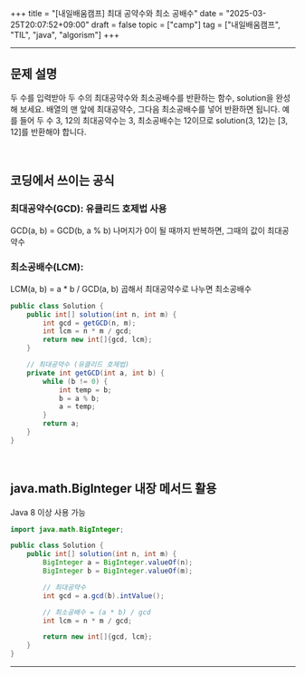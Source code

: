 +++
title = "[내일배움캠프] 최대 공약수와 최소 공배수"
date = "2025-03-25T20:07:52+09:00"
draft = false
topic = ["camp"]
tag = ["내일배움캠프", "TIL", "java", "algorism"]
+++

---

## 문제 설명
두 수를 입력받아 두 수의 최대공약수와 최소공배수를 반환하는 함수, solution을 완성해 보세요. 배열의 맨 앞에 최대공약수, 그다음 최소공배수를 넣어 반환하면 됩니다. 예를 들어 두 수 3, 12의 최대공약수는 3, 최소공배수는 12이므로 solution(3, 12)는 [3, 12]를 반환해야 합니다.

<br>

## 코딩에서 쓰이는 공식
### 최대공약수(GCD): 유클리드 호제법 사용
GCD(a, b) = GCD(b, a % b)
나머지가 0이 될 때까지 반복하면, 그때의 값이 최대공약수

### 최소공배수(LCM):
LCM(a, b) = a * b / GCD(a, b)
곱해서 최대공약수로 나누면 최소공배수

```java
public class Solution {
    public int[] solution(int n, int m) {
        int gcd = getGCD(n, m);
        int lcm = n * m / gcd;
        return new int[]{gcd, lcm};
    }

    // 최대공약수 (유클리드 호제법)
    private int getGCD(int a, int b) {
        while (b != 0) {
            int temp = b;
            b = a % b;
            a = temp;
        }
        return a;
    }
}
```

<br>

## java.math.BigInteger 내장 메서드 활용
Java 8 이상 사용 가능

```java
import java.math.BigInteger;

public class Solution {
    public int[] solution(int n, int m) {
        BigInteger a = BigInteger.valueOf(n);
        BigInteger b = BigInteger.valueOf(m);

        // 최대공약수
        int gcd = a.gcd(b).intValue();

        // 최소공배수 = (a * b) / gcd
        int lcm = n * m / gcd;

        return new int[]{gcd, lcm};
    }
}
```

---